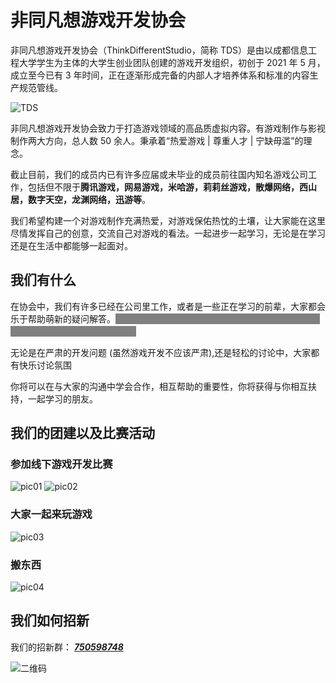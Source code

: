 # 非同凡想游戏开发协会

非同凡想游戏开发协会（ThinkDifferentStudio，简称 TDS）是由以成都信息工程大学学生为主体的大学生创业团队创建的游戏开发组织，初创于 2021 年 5 月，成立至今已有 3 年时间，正在逐渐形成完备的内部人才培养体系和标准的内容生产规范管线。

![TDS](logo.png)

非同凡想游戏开发协会致力于打造游戏领域的高品质虚拟内容。有游戏制作与影视制作两大方向，总人数 50 余人。秉承着“热爱游戏 | 尊重人才 | 宁缺毋滥”的理念。

截止目前，我们的成员内已有许多应届或未毕业的成员前往国内知名游戏公司工作，包括但不限于**腾讯游戏，网易游戏，米哈游，莉莉丝游戏，散爆网络，西山居，数字天空，龙渊网络，迅游等**。

我们希望构建一个对游戏制作充满热爱，对游戏保佑热忱的土壤，让大家能在这里尽情发挥自己的创意，交流自己对游戏的看法。一起进步一起学习，无论是在学习还是在生活中都能够一起面对。

## 我们有什么

在协会中，我们有许多已经在公司里工作，或者是一些正在学习的前辈，大家都会乐于帮助萌新的疑问解答。<span class="tooltip">我们的学长也能够提供诸如**米哈游，网易游戏**等公司的内推 (要自己能把握住哈哈哈)</span>

无论是在严肃的开发问题 (虽然游戏开发不应该严肃),还是轻松的讨论中，大家都有快乐讨论氛围

你将可以在与大家的沟通中学会合作，相互帮助的重要性，你将获得与你相互扶持，一起学习的朋友。

## 我们的团建以及比赛活动

### 参加线下游戏开发比赛

![pic01](pic01.png)
![pic02](pic02.png)

### 大家一起来玩游戏

![pic03](pic03.png)

### 搬东西

![pic04](pic04.png)

## 我们如何招新

我们的招新群：
***[750598748](http://qm.qq.com/cgi-bin/qm/qr?_wv=1027&k=VzbQu3XrzJlIvjOFvYe-g7eoqLvc1RoC&authKey=HTNtFxWoZNd5JYq7K4ciRv%2FoJnSWQOiO8AGS%2BlqrUckazxHESFhMpxRPZNftXmn2&noverify=0&group_code=750598748)***

![二维码](image.png)

<style scoped>
    .tooltip {
        background-color: gray;
        color: gray;
        padding: 0 5px;
        font-weight: bold;

        &:hover {
            color: white;
        }
    }
</style>